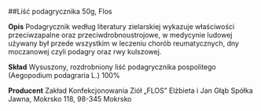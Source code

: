 ##Liść podagrycznika 50g, Flos

**Opis** Podagrycznik według literatury zielarskiej wykazuje właściwości przeciwzapalne oraz przeciwdrobnoustrojowe, w medycynie ludowej używany był przede wszystkim w leczeniu chorób reumatycznych, dny moczanowej czyli podagry oraz rwy kulszowej.

**Skład** Wysuszony, rozdrobniony liść podagrycznika pospolitego (Aegopodium podagraria L.) 100%

**Producent** Zakład Konfekcjonowania Ziół „FLOS” Elżbieta i Jan Głąb Spółka Jawna, Mokrsko 118, 98-345 Mokrsko